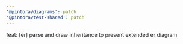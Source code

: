 ```yaml
---
'@pintora/diagrams': patch
'@pintora/test-shared': patch
---
```


feat: [er] parse and draw inheritance to present extended er diagram
